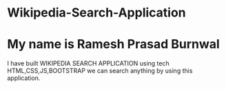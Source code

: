 # Wikipedia-Search-Application
# My name is Ramesh Prasad Burnwal
I have built WIKIPEDIA SEARCH APPLICATION using tech HTML,CSS,JS,BOOTSTRAP
we can search anything by using this application. 
